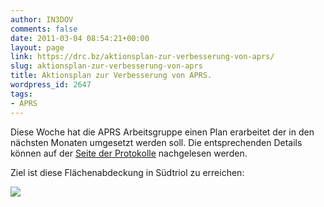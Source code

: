 ```yaml
---
author: IN3DOV
comments: false
date: 2011-03-04 08:54:21+00:00
layout: page
link: https://drc.bz/aktionsplan-zur-verbesserung-von-aprs/
slug: aktionsplan-zur-verbesserung-von-aprs
title: Aktionsplan zur Verbesserung von APRS.
wordpress_id: 2647
tags:
- APRS
---
```


Diese Woche hat die APRS Arbeitsgruppe einen Plan erarbeitet der in den nächsten Monaten umgesetzt werden soll. Die entsprechenden Details können auf der [Seite der Protokolle](https://drc.bz/?page_id=178) nachgelesen werden.

Ziel ist diese Flächenabdeckung in Südtriol zu erreichen:

[![](https://drc.bz/wp-content/uploads/2011/03/APRS-AllinOne-5W-120dbm-300x149.jpg)](https://drc.bz/wp-content/uploads/2011/03/APRS-AllinOne-5W-120dbm.jpg)
